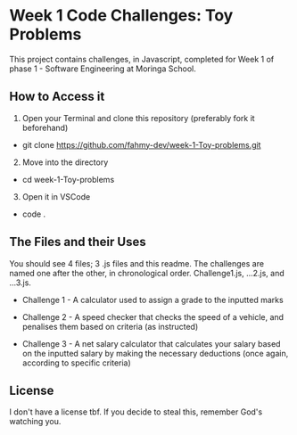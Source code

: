 # Week 1 Code Challenges: Toy Problems
This project contains challenges, in Javascript, completed for Week 1 of phase 1 - Software Engineering at Moringa School.

## How to Access it
1. Open your Terminal and clone this repository (preferably fork it beforehand)
- git clone https://github.com/fahmy-dev/week-1-Toy-problems.git

2. Move into the directory
- cd week-1-Toy-problems

3. Open it in VSCode
- code .

## The Files and their Uses
You should see 4 files; 3 .js files and this readme. The challenges are named one after the other, in chronological order. Challenge1.js, ...2.js, and ...3.js.
  
- Challenge 1 - A calculator used to assign a grade to the inputted marks  

- Challenge 2 - A speed checker that checks the speed of a vehicle, and penalises them based on criteria (as instructed)  

- Challenge 3 - A net salary calculator that calculates your salary based on the inputted salary by making the necessary deductions (once again, according to specific criteria)

## License
I don't have a license tbf. If you decide to steal this, remember God's watching you.
